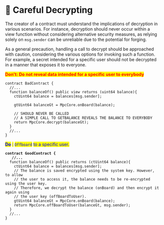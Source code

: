 # 🔑 Careful Decrypting

The creator of a contract must understand the implications of decryption in various scenarios. For instance, decryption should never occur within a view function without considering alternative security measures, as relying solely on `msg.sender` can be unreliable due to the potential for forging.&#x20;

As a general precaution, handling a call to decrypt should be approached with caution, considering the various options for invoking such a function. For example, a secret intended for a specific user should not be decrypted in a manner that exposes it to everyone.

<mark style="color:red;">**Don't: Do not reveal data intended for a specific user to everybody**</mark>

```solidity
contract BadContract {
  //...
  function balanceOf() public view returns (uint64 balance){
    ctUint64 balance = balances[msg.sender];
   
    gtUint64 balanceGt = MpcCore.onBoard(balance);
    
    // SHOULD NEVER BE CALLED
    // A SIMPLE CALL TO GETBALANCE REVEALS THE BALANCE TO EVERYBODY
    return MpcCore.decrypt(balanceGt);
  }
  //...
}
```

<mark style="color:blue;">**Do**</mark> <mark style="color:blue;"></mark><mark style="color:blue;">:</mark> <mark style="color:blue;"></mark><mark style="color:blue;">`Offboard`</mark> <mark style="color:blue;"></mark><mark style="color:blue;">to a specific user.</mark>

<pre class="language-solidity"><code class="lang-solidity"><strong>contract GoodContract {
</strong><strong>   //...
</strong>  function balanceOf() public returns (ctUint64 balance){
    ctUint64 balance = balances[msg.sender];
    // The balance is saved encrypted using the system key. However, to allow 
    // the user to access it, the balance needs to be re-encrypted using the user key. 
    // Therefore, we decrypt the balance (onBoard) and then encrypt it again using 
    // the user key (offBoardToUser).
    gtUint64 balanceGt = MpcCore.onBoard(balance);
    return MpcCore.offBoardToUser(balanceGt, msg.sender);
  }
  //...
}
</code></pre>
